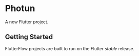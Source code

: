 # Photun

A new Flutter project.

## Getting Started

FlutterFlow projects are built to run on the Flutter _stable_ release.
